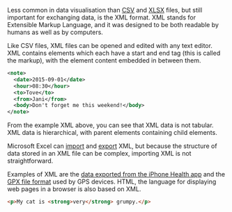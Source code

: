 Less common in data visualisation than <span class='internal-link'>[CSV](csv-files)</span> and <span class='internal-link'>[XLSX](excel-files)</span> files, but still important for exchanging data, is the XML format. XML stands for Extensible Markup Language, and it was designed to be both readable by humans as well as by computers.

Like CSV files, XML files can be opened and edited with any text editor. XML contains elements which each have a start and end tag (this is called the markup), with the element content embedded in between them.

```xml
<note>
  <date>2015-09-01</date>
  <hour>08:30</hour>
  <to>Tove</to>
  <from>Jani</from>
  <body>Don't forget me this weekend!</body>
</note>
```

From the example XML above, you can see that XML data is not tabular. XML data is hierarchical, with parent elements containing child elements.

Microsoft Excel can [import](https://support.microsoft.com/en-us/office/import-xml-data-6eca3906-d6c9-4f0d-b911-c736da817fa4) and [export](https://support.microsoft.com/en-us/office/export-xml-data-0b21f51b-56d6-48f0-83d9-a89637cd4360) XML, but because the structure of data stored in an XML file can be complex, importing XML is not straightforward.

Examples of XML are the [data exported from the iPhone Health app](https://support.apple.com/en-gb/guide/iphone/iph5ede58c3d/ios#:~:text=Share%20your%20health%20and%20fitness%20data%20in%20XML%20format&text=data%20between%20apps.-,Tap%20your%20profile%20picture%20or%20initials%20at%20the%20top%20right,method%20for%20sharing%20your%20data.) and the [GPX file format](https://en.wikipedia.org/wiki/GPS_Exchange_Format) used by GPS devices. HTML, the language for displaying web pages in a browser is also based on XML.

```html
<p>My cat is <strong>very</strong> grumpy.</p>
```